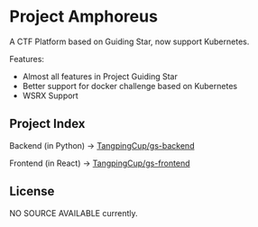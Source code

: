 # Project Amphoreus

A CTF Platform based on Guiding Star, now support Kubernetes.

Features:

- Almost all features in Project Guiding Star
- Better support for docker challenge based on Kubernetes
- WSRX Support

## Project Index

Backend (in Python) → [TangpingCup/gs-backend](https://github.com/TangpingCup/pa-frontend)

Frontend (in React) → [TangpingCup/gs-frontend](https://github.com/TangpingCup/pa-frontend)

## License

NO SOURCE AVAILABLE currently.
